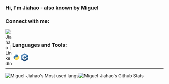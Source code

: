 ### Hi, I'm Jiahao - also known by Miguel

### Connect with me:

[<img align="left" title="LinkedIn" alt="Jiahao | LinkedIn" width="22px" src="https://cdn.jsdelivr.net/npm/simple-icons@v3/icons/linkedin.svg" />][linkedin]


<br />

### Languages and Tools:

<img align="left" title="Python" alt="Python" width="26px" src="https://raw.githubusercontent.com/github/explore/80688e429a7d4ef2fca1e82350fe8e3517d3494d/topics/python/python.png" />
<img align="left" title="C++" alt="C++" width="26px" src="https://raw.githubusercontent.com/github/explore/80688e429a7d4ef2fca1e82350fe8e3517d3494d/topics/cpp/cpp.png" />


<br />
<br />

---

<div class="container" style="display:flex; flex-flow: wrap row">
  <div style="max-width:500px">
    <img align="left" alt="Miguel-Jiahao's Most used langs" src="https://github-readme-stats.vercel.app/api/top-langs/?username=Miguel-Jiahao-Wang&layout=compact&card_width=300" />
  </div>

  <div style="max-width:500px">
    <img align="left" alt="Miguel-Jiahao's Github Stats" src="https://github-readme-stats.vercel.app/api?username=Miguel-Jiahao-Wang&show_icons=true&hide_border=true" />
  </div>

</div>

[linkedin]: https://www.linkedin.com/in/jiahao-wang/
